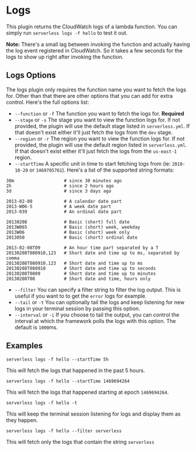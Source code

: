 # Logs

This plugin returns the CloudWatch logs of a lambda function. You can simply run `serverless logs -f hello` to test it out.

**Note:** There's a small lag between invoking the function and actually having the log event registered in CloudWatch. So it takes a few seconds for the logs to show up right after invoking the function.

## Logs Options

The logs plugin only requires the function name you want to fetch the logs for. Other than that there are other options that you can add for extra control. Here's the full options list:

- `--function` or `-f` The function you want to fetch the logs for. **Required**
- `--stage` or `-s` The stage you want to view the function logs for. If not provided, the plugin will use the default stage listed in `serverless.yml`. If that doesn't exist either it'll just fetch the logs from the `dev` stage.
- `--region` or `-r` The region you want to view the function logs for. If not provided, the plugin will use the default region listed in `serverless.yml`. If that doesn't exist either it'll just fetch the logs from the `us-east-1` region.
- `--startTime` A specific unit in time to start fetching logs from (ie: `2010-10-20` or `1469705761`). Here's a list of the supported string formats:

```
30m                   # since 30 minutes ago  
2h                    # since 2 hours ago
3d                    # since 3 days ago

2013-02-08            # A calendar date part
2013-W06-5            # A week date part
2013-039              # An ordinal date part

20130208              # Basic (short) full date
2013W065              # Basic (short) week, weekday
2013W06               # Basic (short) week only
2013050               # Basic (short) ordinal date

2013-02-08T09         # An hour time part separated by a T
20130208T080910,123   # Short date and time up to ms, separated by comma
20130208T080910.123   # Short date and time up to ms
20130208T080910       # Short date and time up to seconds
20130208T0809         # Short date and time up to minutes
20130208T08           # Short date and time, hours only
```

- `--filter` You can specify a filter string to filter the log output. This is useful if you want to to get the `error` logs for example.
- `--tail` or `-t` You can optionally tail the logs and keep listening for new logs in your terminal session by passing this option.
- `--interval` or `-i` If you choose to tail the output, you can control the interval at which the framework polls the logs with this option. The default is `1000`ms.

## Examples
```
serverless logs -f hello --startTime 5h
```
This will fetch the logs that happened in the past 5 hours.

```
serverless logs -f hello --startTime 1469694264
```
This will fetch the logs that happened starting at epoch `1469694264`.

```
serverless logs -f hello -t
```
This will keep the terminal session listening for logs and display them as they happen.

```
serverless logs -f hello --filter serverless
```
This will fetch only the logs that contain the string `serverless`